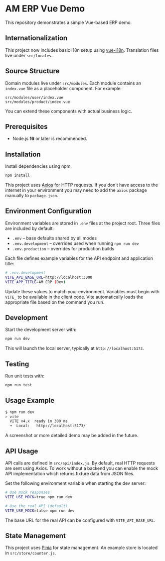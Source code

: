# AM ERP Vue Demo

This repository demonstrates a simple Vue-based ERP demo.


## Internationalization

This project now includes basic i18n setup using [vue-i18n](https://vue-i18n.intlify.dev/).
Translation files live under `src/locales`.

## Source Structure

Domain modules live under `src/modules`. Each module contains an
`index.vue` file as a placeholder component. For example:

```
src/modules/user/index.vue
src/modules/product/index.vue
```

You can extend these components with actual business logic.


## Prerequisites

- Node.js **16** or later is recommended.

## Installation

Install dependencies using npm:

```bash
npm install
```


This project uses [Axios](https://axios-http.com/) for HTTP requests. If you
don't have access to the internet in your environment you may need to add the
`axios` package manually to `package.json`.

## Environment Configuration

Environment variables are stored in `.env` files at the project root. Three files are included by default:

- `.env` – base defaults shared by all modes
- `.env.development` – overrides used when running `npm run dev`
- `.env.production` – overrides for production builds

Each file defines example variables for the API endpoint and application title:

```bash
# .env.development
VITE_API_BASE_URL=http://localhost:3000
VITE_APP_TITLE=AM ERP (Dev)
```

Update these values to match your environment. Variables must begin with `VITE_` to be available in the client code. Vite automatically loads the appropriate file based on the command you run.

## Development

Start the development server with:

```bash
npm run dev
```

This will launch the local server, typically at `http://localhost:5173`.

## Testing

Run unit tests with:

```bash
npm run test
```

## Usage Example

```bash
$ npm run dev
> vite
  VITE v4.x  ready in 300 ms
  ➜  Local:   http://localhost:5173/
```

A screenshot or more detailed demo may be added in the future.


## API Usage

API calls are defined in `src/api/index.js`. By default, real HTTP requests are
sent using Axios. To work without a backend you can enable the mock API
implementation which returns fixture data from JSON files.

Set the following environment variable when starting the dev server:

```bash
# Use mock responses
VITE_USE_MOCK=true npm run dev

# Use the real API (default)
VITE_USE_MOCK=false npm run dev
```

The base URL for the real API can be configured with `VITE_API_BASE_URL`.

## State Management

This project uses [Pinia](https://pinia.vuejs.org/) for state management. An example
store is located in `src/store/counter.js`.

